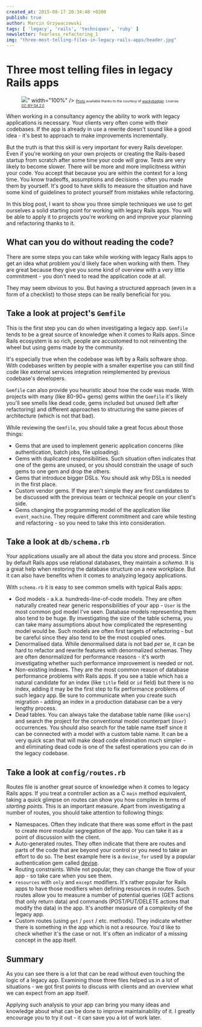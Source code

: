 ```yaml
---
created_at: 2015-08-17 20:34:48 +0200
publish: true
author: Marcin Grzywaczewski
tags: [ 'legacy', 'rails', 'techniques', 'ruby' ]
newsletter: fearless_refactoring_1
img: "three-most-telling-files-in-legacy-rails-apps/header.jpg"
---
```


# Three most telling files in legacy Rails apps

<p>
  <figure>
    <img src="<%= src_fit("three-most-telling-files-in-legacy-rails-apps/header.jpg") %>" width="100%" />
    <span style="text-align: right; font-size: 9px;"><a href="https://www.flickr.com/photos/wackybadger/8300188897/in/photolist-dDsCZ8-dDxNcY-8qq5qQ-naJzLg-dbPm6A-doWgui-doW95r-9H6Ppb-8ZSmvo-ccFCcW-4KC6oX-hrdbHV-9CgHN-9mcB8F-emeyU1-a2Gqjs-esSPb5-nnvwD8-4k5FK7-qGz5su-naLDim-9mfTvW-9mcDA6-hvWcJg-oQ8iaz-9aZQc9-hvWuxC-doWm6q-br3M1z-4k5FKb-5hLzzx-514DWr-9aWFZ2-sa4Esa-8ZPgXv-9mgfxE-9mcTo4-vq7eDN-doWgN3-a7GndJ-mT7Wso-5hQFV5-m4NnDV-6cHmvc-9mgmYy-dLiMs8-vKRsx2-7ULqa1-doWhoK-doWkjw">Photo</a> available thanks to the courtesy of <a href="https://www.flickr.com/photos/wackybadger/">wackybadger</a>. License: <a href="https://creativecommons.org/licenses/by-sa/2.0/">CC-BY-SA 2.0</a></span>
  </figure>
</p>

When working in a consultancy agency the ability to work with legacy applications is necessary. Your clients very often come with their codebases. If the app is already in use a rewrite doesn't sound like a good idea - it's best to approach to make improvements incrementally.

But the truth is that this skill is very important for every Rails developer. Even if you're working on your own projects or creating the Rails-based startup from scratch after some time your code will grow. Tests are very likely to become slower. There will be more and more implicitness within your code. You accept that because you are within the context for a long time. You know tradeoffs, assumptions and decisions - often you made them by yourself. It's good to have skills to measure the situation and have some kind of guidelines to protect yourself from mistakes while refactoring.

In this blog post, I want to show you three simple techniques we use to get ourselves a solid starting point for working with legacy Rails apps. You will be able to apply it to projects you're working on and improve your planning and refactoring thanks to it.

<!-- more -->

## What can you do without reading the code?

There are some steps you can take while working with legacy Rails apps to get an idea what problem you'd likely face when working with them. They are great because they give you some kind of overview with a very little commitment - you don't need to read the application code at all.

They may seem obvious to you. But having a structured approach (even in a form of a checklist) to those steps can be really beneficial for you.

## Take a look at project's `Gemfile`

This is the first step you can do when investigating a legacy app. `Gemfile` tends to be a great source of knowledge when it comes to Rails apps. Since Rails ecosystem is so rich, people are accustomed to not reinventing the wheel but using gems made by the community.

It's especially true when the codebase was left by a Rails software shop. With codebases written by people with a smaller expertise you can still find code like external services integration reimplemented by previous codebase's developers.

`Gemfile` can also provide you heuristic about how the code was made. With projects with many (like 80-90+ gems) gems within the `Gemfile` it's likely you'll see smells like dead code, gems included but unused (left after refactoring) and different approaches to structuring the same pieces of architecture (which is not that bad).

While reviewing the `Gemfile`, you should take a great focus about those things:

* Gems that are used to implement generic application concerns (like authentication, batch jobs, file uploading).
* Gems with duplicated responsibilities. Such situation often indicates that one of the gems are unused, or you should constrain the usage of such gems to one gem and drop the others.
* Gems that introduce bigger DSLs. You should ask why DSLs is needed in the first place.
* Custom vendor gems. If they aren't simple they are first candidates to be discussed with the previous team or technical people on your client's side.
* Gems changing the programming model of the application like `event_machine`. They require different commitment and care while testing and refactoring - so you need to take this into consideration.

## Take a look at `db/schema.rb`

Your applications usually are all about the data you store and process. Since by default Rails apps use relational databases, they maintain a _schema_. It is a great help when restoring the database structure on a new workplace. But it can also have benefits when it comes to analyzing legacy applications.

With `schema.rb` it is easy to see common smells with typical Rails apps:

* God models - a.k.a. hundreds-line-of-code models. They are often naturally created near generic responsibilities of your app - `User` is the most common god model I've seen. Database models representing them also tend to be huge. By investigating the size of the table schema, you can take many assumptions about how complicated the representing model would be. Such models are often first targets of refactoring - but be careful since they also tend to be the most coupled ones.
* Denormalised data. While denormalised data is not bad _per se_, it can be hard to refactor and rewrite features with denormalized schemas. They are often denormalized for performance reasons - it's worth investigating whether such performance improvement is needed or not.
* Non-existing indexes. They are the most common reason of database performance problems with Rails apps. If you see a table which has a natural candidate for an index (like `title` field or `id` field) but there is no index, adding it may be the first step to fix performance problems of such legacy app. Be sure to communicate when you create such migration - adding an index in a production database can be a very lengthy process.
* Dead tables. You can always take the database table name (like `users`) and search the project for the conventional model counterpart (`User`) occurrences. You should also search for the table name itself since it can be connected with a model with a custom table name. It can be a very quick scan that will make dead code elimination much simpler - and eliminating dead code is one of the safest operations you can do in the legacy codebase.

## Take a look at `config/routes.rb`

Routes file is another great source of knowledge when it comes to legacy Rails apps. If you treat a controller action as a C `main` method equivalent, taking a quick glimpse on routes can show you how complex in terms of _starting points_. This is an important measure. Apart from investigating a number of routes, you should take attention to following things:

* Namespaces. Often they indicate that there was some effort in the past to create more modular segregation of the app. You can take it as a point of discussion with the client.
* Auto-generated routes. They often indicate that there are routes and parts of the code that are beyond your control or you need to take an effort to do so. The best example here is a `devise_for` used by a popular authentication gem called [devise](https://github.com/plataformatec/devise).
* Routing constraints. While not popular, they can change the flow of your app - so take care when you see them.
* `resources` with `only` and `except` modifiers. It's rather popular for Rails apps to have those modifiers when defining resources in routes. Such routes allow you to measure a number of potential queries (GET actions that only return data) and commands (POST/PUT/DELETE actions that modify the data) in the app. It's another measure of a complexity of the legacy app.
* Custom routes (using `get` / `post` / etc. methods). They indicate whether there is something in the app which is not a resource. You'd like to check whether it's the case or not. It's often an indicator of a missing concept in the app itself.

## Summary

As you can see there is a lot that can be read without even touching the logic of a legacy app. Examining those three files helped us in a lot of situations - we got first points to discuss with clients and an overview what we can expect from an app itself.

Applying such analysis to your app can bring you many ideas and knowledge about what can be done to improve maintainability of it. I greatly encourage you to try it out - it can save you a lot of work later.

